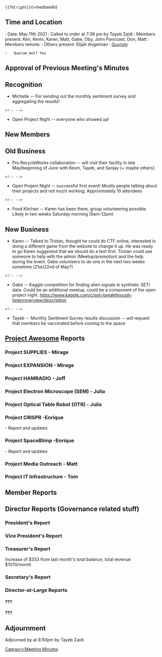`{{TOCright}}`{=mediawiki}

## Time and Location

:   Date: May 11th 2021
:   Called to order at 7:36 pm by Tayeb Zaidi
:   Members present: Ken, Kevin, Karen, Matt, Gabe, Oby, John Pancoast,
    Don, Matt
:   Members remote:
:   Others present: Elijah Angelman
:   [Quorum](Quorum)

    :   Quorum met? Yes

## Approval of Previous Meeting's Minutes

## Recognition

-   Michelle -- For sending out the monthly sentiment survey and
    aggregating the results!

```{=html}
<!-- -->
```
-   Open Project Night -- everyone who showed up!

## New Members

## Old Business

-   Pro RecycleWorks collaboration -- will visit their facility in late
    May/beginning of June with Kevin, Tayeb, and Sanjay (+ maybe others)

```{=html}
<!-- -->
```
-   Open Project Night -- successful first event! Mostly people talking
    about their projects and not much working. Approximately 10
    attendees

```{=html}
<!-- -->
```
-   Food Kitchen -- Karen has been there, group volunteering possible.
    Likely in two weeks Saturday morning (9am-12pm)

## New Business

-   Karen -- Talked to Tristan, thought he could do CTF online,
    interested in doing a different game from the website to change it
    up. He was ready to go Karen suggested that we should do a test
    first. Tristan could use someone to help with the admin
    (Meetup/promotion) and the help during the event. Gabe volunteers to
    do one in the next two weeks sometime (21st/22nd of May?)

```{=html}
<!-- -->
```
-   Gabe -- Kaggle competition for finding alien signals in synthetic
    SETI data. Could be an additional meetup, could be a component of
    the open project night.
    <https://www.kaggle.com/c/seti-breakthrough-listen/overview/description>

```{=html}
<!-- -->
```
-   Tayeb -- Monthly Sentiment Survey results discussion -- will request
    that members be vaccinated before coming to the space

## [Project Awesome](:Category:Project_Awesome) Reports

### Project SUPPLIES - Mirage

### Project EXPANSION - Mirage

### Project HAMRADIO - Jeff

### Project Electron Microscope (SEM) - Julia

### Project Optical Table Robot (OTR) - Julia

### Project CRISPR -Enrique

\- Report and updates

### Project SpaceBlimp -Enrique

\- Report and updates

### Project Media Outreach - Matt

### Project IT Infrastructure - Tom

## Member Reports

## Director Reports (Governance related stuff)

### President's Report

### Vice President's Report

### Treasurer's Report

Increase of \$333 from last month's total balance, total revenue
\$1070/month

### Secretary's Report

### Director-at-Large Reports

#### ???

#### ???

## Adjournment

Adjourned by at 8:50pm by Tayeb Zaidi

[Category:Meeting Minutes](Category:Meeting_Minutes)
